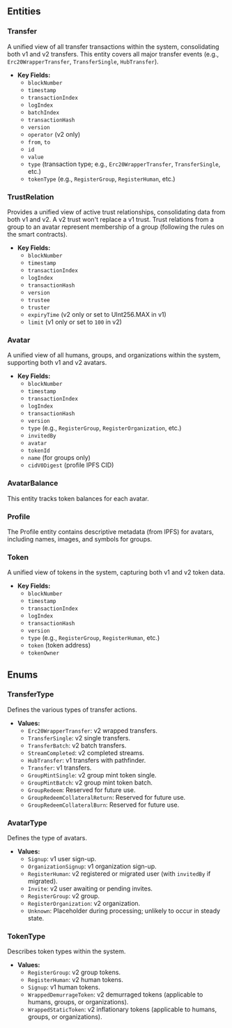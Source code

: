 ## Entities

### Transfer
A unified view of all transfer transactions within the system, consolidating both v1 and v2 transfers. This entity covers all major transfer events (e.g., `Erc20WrapperTransfer`, `TransferSingle`, `HubTransfer`).

- **Key Fields:**
  - `blockNumber`
  - `timestamp`
  - `transactionIndex`
  - `logIndex`
  - `batchIndex`
  - `transactionHash`
  - `version`
  - `operator` (v2 only)
  - `from`, `to`
  - `id`
  - `value`
  - `type` (transaction type; e.g., `Erc20WrapperTransfer`, `TransferSingle`, etc.)
  - `tokenType` (e.g., `RegisterGroup`, `RegisterHuman`, etc.)


### TrustRelation
Provides a unified view of active trust relationships, consolidating data from both v1 and v2. A v2 trust won't replace a v1 trust.
Trust relations from a group to an avatar represent membership of a group (following the rules on the smart contracts).

- **Key Fields:**
  - `blockNumber`
  - `timestamp`
  - `transactionIndex`
  - `logIndex`
  - `transactionHash`
  - `version`
  - `trustee`
  - `truster`
  - `expiryTime` (v2 only or set to UInt256.MAX in v1)
  - `limit` (v1 only or set to `100` in v2)


### Avatar
A unified view of all humans, groups, and organizations within the system, supporting both v1 and v2 avatars.

- **Key Fields:**
  - `blockNumber`
  - `timestamp`
  - `transactionIndex`
  - `logIndex`
  - `transactionHash`
  - `version`
  - `type` (e.g., `RegisterGroup`, `RegisterOrganization`, etc.)
  - `invitedBy`
  - `avatar`
  - `tokenId`
  - `name` (for groups only)
  - `cidV0Digest` (profile IPFS CID)


### AvatarBalance
This entity tracks token balances for each avatar.


### Profile
The Profile entity contains descriptive metadata (from IPFS) for avatars, including names, images, and symbols for groups.


### Token
A unified view of tokens in the system, capturing both v1 and v2 token data.

- **Key Fields:**
  - `blockNumber`
  - `timestamp`
  - `transactionIndex`
  - `logIndex`
  - `transactionHash`
  - `version`
  - `type` (e.g., `RegisterGroup`, `RegisterHuman`, etc.)
  - `token` (token address)
  - `tokenOwner`

## Enums

### TransferType
Defines the various types of transfer actions.

- **Values:**
  - `Erc20WrapperTransfer`: v2 wrapped transfers.
  - `TransferSingle`: v2 single transfers.
  - `TransferBatch`: v2 batch transfers.
  - `StreamCompleted`: v2 completed streams.
  - `HubTransfer`: v1 transfers with pathfinder.
  - `Transfer`: v1 transfers.
  - `GroupMintSingle`: v2 group mint token single.
  - `GroupMintBatch`: v2 group mint token batch.
  - `GroupRedeem`: Reserved for future use.
  - `GroupRedeemCollateralReturn`: Reserved for future use.
  - `GroupRedeemCollateralBurn`: Reserved for future use.

### AvatarType
Defines the type of avatars.

- **Values:**
  - `Signup`: v1 user sign-up.
  - `OrganizationSignup`: v1 organization sign-up.
  - `RegisterHuman`: v2 registered or migrated user (with `invitedBy` if migrated).
  - `Invite`: v2 user awaiting or pending invites.
  - `RegisterGroup`: v2 group.
  - `RegisterOrganization`: v2 organization.
  - `Unknown`: Placeholder during processing; unlikely to occur in steady state.

### TokenType
Describes token types within the system.

- **Values:**
  - `RegisterGroup`: v2 group tokens.
  - `RegisterHuman`: v2 human tokens.
  - `Signup`: v1 human tokens.
  - `WrappedDemurrageToken`: v2 demurraged tokens (applicable to humans, groups, or organizations).
  - `WrappedStaticToken`: v2 inflationary tokens (applicable to humans, groups, or organizations).
